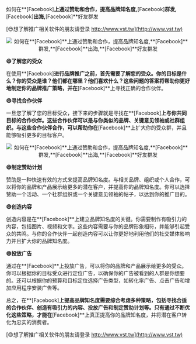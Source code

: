 如何在**[Facebook]**上通过赞助和合作，提高品牌知名度,**[Facebook]**群发,**[Facebook]**出海,**[Facebook]**好友群发

[😍想了解推广相关软件的朋友请登录 http://www.vst.tw](http://www.vst.tw)

 <center><img src="https://vst.tw/MP4/tuiguang/png/8.png" alt="如何在**[Facebook]**上通过赞助和合作，提高品牌知名度,**[Facebook]**群发,**[Facebook]**出海,**[Facebook]**好友群发"></center>

**😄了解您的受众**

在使用**[Facebook]**进行品牌推广之前，首先需要了解您的受众。你的目标是什么？你的受众是谁？他们都在哪里？他们喜欢什么？这些问题的答案将帮助你更好地制定你的品牌推广策略，并在**[Facebook]**上寻找正确的合作伙伴。

**😄寻找合作伙伴**

一旦您了解了您的目标受众，接下来的步骤就是寻找在**[Facebook]**上与你共同目标的合作伙伴。这些合作伙伴可以是与你类似的品牌、关键意见领袖或社群组织。与这些合作伙伴合作，可以帮助你在**[Facebook]**上扩大你的受众群，并且能够吸引更多的目标客户。

 <center><img src="https://vst.tw/MP4/tuiguang/png/3.png" alt="如何在**[Facebook]**上通过赞助和合作，提高品牌知名度,**[Facebook]**群发,**[Facebook]**出海,**[Facebook]**好友群发"></center>

**😄制定赞助计划**

赞助是一种快速有效的方式来提高品牌知名度。与相关品牌、组织或个人合作，可以将你的品牌和产品展示给更多的潜在客户，并提高你的品牌知名度。你可以选择赞助一个活动、一个社群组织或一个关键意见领袖的帖子，以达到你的推广目的。

**😄创造内容**

创造内容是在**[Facebook]**上建立品牌知名度的关键。你需要制作有吸引力的内容，包括图片、视频和文字。这些内容需要与你的品牌形象相符，并能够引起受众的共鸣。与你的合作伙伴一起创造内容可以让你更好地利用他们的社交媒体影响力并且扩大你的品牌知名度。

**😄投放广告**

通过在**[Facebook]**上投放广告，可以将你的品牌和产品展示给更多的受众。你可以根据你的目标受众进行定位广告，以确保你的广告被看到的人群是你想要的。还可以根据你的预算和目标定位选择广告类型，如转化率广告、点击广告和增加应用程序安装广告等。

总之，在**[Facebook]**上提高品牌知名度需要综合考虑多种策略，包括寻找合适的合作伙伴、创造有吸引力的内容、投放广告和制定赞助计划等。只有通过不断优化这些策略，才能在**[Facebook]**上真正提高你的品牌知名度，并将潜在客户转化为忠实的消费者。

[😍想了解推广相关软件的朋友请登录 http://www.vst.tw](http://www.vst.tw)



